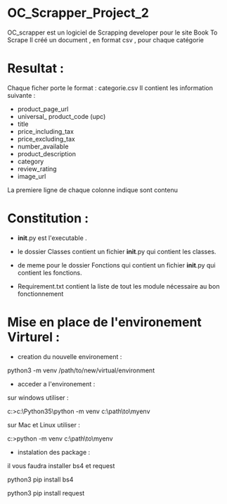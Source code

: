 # OC_Scrapper_Project_2

OC_scrapper est un logiciel de Scrapping developer pour le site Book To Scrape 
Il créé un document , en format csv , pour chaque catégorie 

# Resultat : 
Chaque ficher porte le format : categorie.csv 
Il contient les information suivante : 
- product_page_url
- universal_ product_code (upc)
- title
- price_including_tax
- price_excluding_tax
- number_available
- product_description
- category
- review_rating
- image_url

La premiere ligne de chaque colonne indique sont contenu 

# Constitution :

- __init__.py est l'executable .

- le dossier Classes contient un fichier __init__.py qui contient les classes.
- de meme pour le dossier Fonctions qui contient un fichier __init__.py qui contient les fonctions.

- Requirement.txt contient la liste de tout les module nécessaire au bon fonctionnement
# Mise en place de l'environement Virturel :

- creation du nouvelle environement :

python3 -m venv /path/to/new/virtual/environment

- acceder a l'environement :

sur windows utiliser :

c:\>c:\Python35\python -m venv c:\path\to\myenv

sur Mac et Linux  utiliser :

c:\>python -m venv c:\path\to\myenv

- instalation des package :

il vous faudra installer bs4 et request

python3 pip install bs4

python3 pip install request

